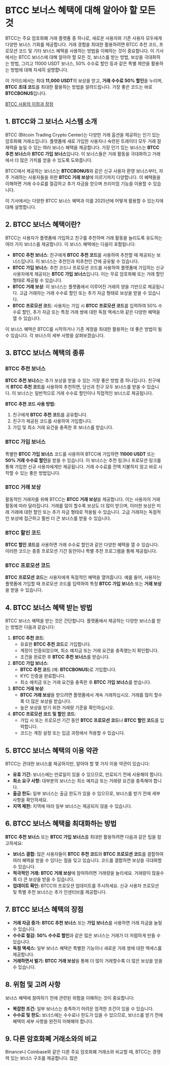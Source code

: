 <h1>BTCC 보너스 혜택에 대해 알아야 할 모든 것</h1>
<p>BTCC는 주요 암호화폐 거래 플랫폼 중 하나로, 새로운 사용자와 기존 사용자 모두에게 다양한 보너스 기회를 제공합니다. 거래 경험을 최대한 활용하려면 BTCC 추천 코드, 프로모션 코드 및 기타 보너스 혜택을 사용하는 방법을 이해하는 것이 중요합니다. 이 기사에서는 BTCC 보너스에 대해 알아야 할 모든 것, 보너스를 받는 방법, 보상을 극대화하는 방법, 그리고 11000 USDT 보너스, 50% 수수료 할인 등과 같은 특별 제안을 활용하는 방법에 대해 자세히 설명합니다.</p>
<p>이 가이드에서는 최대 <strong>11,000 USDT</strong>의 보상을 받고, <strong>거래 수수료 50% 할인</strong>을 누리며, <strong>BTCC 초대 코드</strong>를 최대한 활용하는 방법을 알려드립니다. 가장 좋은 코드는 바로 <strong>BTCCBONUS</strong>입니다.</p>
<p><a href="https://partner.btcc.com/us/c/BTCCBONUS/9303" target="_blank">BTCC 사용의 이점과 장점</a></p>

<img src="https://images.mirror-media.xyz/publication-images/oNWY6T4Y7h8h0ZvE5VTje.png?height=500&amp;width=1000" decoding="async" data-nimg="fill" class="css-xah9so" style="position: absolute; inset: 0px; box-sizing: border-box; padding: 0px; border: none; margin: auto; display: block; width: 0px; height: 0px; min-width: 100%; max-width: 100%; min-height: 100%; max-height: 100%;">

<h2>1. BTCC와 그 보너스 시스템 소개</h2>
<p>BTCC (Bitcoin Trading Crypto Center)는 다양한 거래 옵션을 제공하는 인기 있는 암호화폐 거래소입니다. 플랫폼에 새로 가입한 사용자나 숙련된 트레이더 모두 거래 잠재력을 높일 수 있는 여러 보너스 혜택을 제공합니다. 가장 인기 있는 보너스는 <strong>BTCC 추천 보너스</strong>와 <strong>BTCC 가입 보너스</strong>입니다. 이 보너스들은 거래 활동을 극대화하고 거래에서 더 많은 가치를 얻을 수 있도록 도와줍니다.</p>

<p>BTCC에서 제공하는 보너스는 <strong>BTCCBONUS</strong>와 같은 신규 사용자 환영 보너스부터, 자주 거래하는 사용자들을 위한 <strong>BTCC 거래 보상</strong>에 이르기까지 다양합니다. 이 혜택들을 이해하면 거래 수수료를 절감하고 추가 자금을 얻으며 프리미엄 기능을 이용할 수 있습니다.</p>

<p>이 기사에서는 다양한 BTCC 보너스 혜택과 이를 2025년에 어떻게 활용할 수 있는지에 대해 설명합니다.</p>

<h2>2. BTCC 보너스 혜택이란?</h2>
<p>BTCC는 사용자가 플랫폼에 가입하고 친구를 추천하며 거래 활동을 늘리도록 유도하는 여러 가지 보너스를 제공합니다. 이 보너스 혜택에는 다음이 포함됩니다:</p>
<ul>
<li><strong>BTCC 추천 보너스</strong>: 친구에게 <strong>BTCC 추천 코드</strong>를 사용하여 추천할 때 제공되는 보너스입니다. 이 보너스는 추천인과 피추천인 간에 공유될 수 있습니다.</li>
<li><strong>BTCC 가입 보너스</strong>: 추천 코드나 프로모션 코드를 사용하여 플랫폼에 가입하는 신규 사용자에게 제공되는 <strong>BTCC 가입 보너스</strong>입니다. 이는 무료 암호화폐 또는 거래 할인 형태로 제공될 수 있습니다.</li>
<li><strong>BTCC 거래 보상</strong>: 이 보너스는 플랫폼에서 이루어진 거래의 양을 기반으로 제공됩니다. 고급 거래자는 거래 수수료 할인 또는 추가 자금 형태로 보상을 받을 수 있습니다.</li>
<li><strong>BTCC 프로모션 코드</strong>: 사용자는 가입 시 <strong>BTCC 프로모션 코드</strong>를 입력하여 50% 수수료 할인, 추가 자금 또는 특정 거래 쌍에 대한 독점 액세스와 같은 다양한 혜택을 열 수 있습니다.</li>
</ul>
<p>이 보너스 혜택은 BTCC를 시작하거나 기존 계정을 최대한 활용하는 데 좋은 방법이 될 수 있습니다. 각 보너스의 세부 사항을 살펴보겠습니다.</p>

<h2>3. BTCC 보너스 혜택의 종류</h2>

<h3>BTCC 추천 보너스</h3>
<p><strong>BTCC 추천 보너스</strong>는 추가 보상을 받을 수 있는 가장 좋은 방법 중 하나입니다. 친구에게 <strong>BTCC 추천 코드</strong>를 사용하여 추천하면, 당신과 친구 모두 보너스를 받을 수 있습니다. 이 보너스는 일반적으로 거래 수수료 할인이나 직접적인 보너스로 제공됩니다.</p>
<p><strong>BTCC 추천 코드 사용 방법:</strong></p>
<ol>
<li>친구에게 <strong>BTCC 추천 코드</strong>를 공유합니다.</li>
<li>친구가 제공된 코드를 사용하여 가입합니다.</li>
<li>가입 및 최소 거래 요건을 충족한 후 보너스를 받습니다.</li>
</ol>

<h3>BTCC 가입 보너스</h3>
<p>특별한 <strong>BTCC 가입 보너스</strong> 코드를 사용하여 BTCC에 가입하면 <strong>11000 USDT</strong> 또는 <strong>50% 거래 수수료 할인</strong>을 받을 수 있습니다. 이 보너스는 추천 링크나 프로모션 링크를 통해 가입한 신규 사용자에게만 제공됩니다. 거래 수수료를 전액 지불하지 않고 바로 시작할 수 있는 좋은 방법입니다.</p>

<h3>BTCC 거래 보상</h3>
<p>활동적인 거래자를 위해 BTCC는 <strong>BTCC 거래 보상</strong>을 제공합니다. 이는 사용자의 거래 활동에 따라 달라집니다. 거래를 많이 할수록 보상도 더 많이 받으며, 이러한 보상은 미래 거래에 대한 할인 또는 추가 자금 형태로 적용될 수 있습니다. 고급 거래자는 독점적인 보상에 접근하고 훨씬 더 큰 보너스를 받을 수 있습니다.</p>

<h3>BTCC 할인 코드</h3>
<p><strong>BTCC 할인 코드</strong>를 사용하면 거래 수수료 할인과 같은 다양한 혜택을 열 수 있습니다. 이러한 코드는 종종 프로모션 기간 동안이나 특별 추천 프로그램을 통해 제공됩니다.</p>

<h3>BTCC 프로모션 코드</h3>
<p><strong>BTCC 프로모션 코드</strong>는 사용자에게 독점적인 혜택을 열어줍니다. 예를 들어, 사용자는 플랫폼에 가입할 때 프로모션 코드를 입력하여 특정 <strong>BTCC 가입 보너스</strong> 또는 <strong>거래 보상</strong>을 받을 수 있습니다.</p>

<h2>4. BTCC 보너스 혜택 받는 방법</h2>
<p>BTCC 보너스 혜택을 받는 것은 간단합니다. 플랫폼에서 제공하는 다양한 보너스를 받는 방법은 다음과 같습니다:</p>
<ol>
<li><strong>BTCC 추천 코드</strong>: 
<ul>
<li>유효한 <strong>BTCC 추천 코드</strong>로 가입합니다.</li>
<li>계정이 인증되었으며, 최소 예치금 또는 거래 요건을 충족했는지 확인합니다.</li>
<li>조건을 완료한 후 <strong>BTCC 추천 보너스</strong>를 받습니다.</li>
</ul>
</li>
<li><strong>BTCC 가입 보너스</strong>: 
<ul>
<li><strong>BTCC 추천 코드</strong> (예: <strong>BTCCBONUS</strong>)로 가입합니다.</li>
<li>KYC 인증을 완료합니다.</li>
<li>최소 예치금 또는 거래 요건을 충족한 후 <strong>BTCC 가입 보너스</strong>를 받습니다.</li>
</ul>
</li>
<li><strong>BTCC 거래 보상</strong>: 
<ul>
<li><strong>BTCC 거래 보상</strong>을 받으려면 플랫폼에서 계속 거래하십시오. 거래를 많이 할수록 더 많은 보상을 받습니다.</li>
<li>높은 보상을 받기 위한 거래량 기준을 확인하십시오.</li>
</ul>
</li>
<li><strong>BTCC 프로모션 코드 및 할인 코드</strong>: 
<ul>
<li>가입 시 또는 프로모션 기간 동안 <strong>BTCC 프로모션 코드</strong>나 <strong>BTCC 할인 코드</strong>를 입력합니다.</li>
<li>코드는 계정 설정 또는 입금 과정에서 적용할 수 있습니다.</li>
</ul>
</li>
</ol>

<h2>5. BTCC 보너스 혜택의 이용 약관</h2>
<p>BTCC는 관대한 보너스를 제공하지만, 알아야 할 몇 가지 이용 약관이 있습니다:</p>
<ul>
<li><strong>유효 기간:</strong> 보너스에는 만료일이 있을 수 있으므로, 만료되기 전에 사용해야 합니다.</li>
<li><strong>최소 요구 사항:</strong> 대부분의 보너스는 최소 예치금 또는 거래량 요건을 충족해야 합니다.</li>
<li><strong>출금 한도:</strong> 일부 보너스는 출금 한도가 있을 수 있으므로, 보너스를 받기 전에 세부 사항을 확인하세요.</li>
<li><strong>지역 제한:</strong> 지역에 따라 일부 보너스는 제공되지 않을 수 있습니다.</li>
</ul>

<h2>6. BTCC 보너스 혜택을 최대화하는 방법</h2>
<p><strong>BTCC 추천 보너스</strong> 또는 <strong>BTCC 가입 보너스</strong>를 최대한 활용하려면 다음과 같은 팁을 참고하세요:</p>
<ul>
<li><strong>보너스 결합:</strong> 많은 사용자들이 <strong>BTCC 추천 코드</strong>와 <strong>BTCC 프로모션 코드</strong>를 결합하여 여러 혜택을 받을 수 있다는 점을 잊고 있습니다. 코드를 결합하면 보상을 극대화할 수 있습니다.</li>
<li><strong>적극적인 거래:</strong> <strong>BTCC 거래 보상</strong>에 참여하려면 거래량을 늘리세요. 거래량이 많을수록 더 큰 보상을 받을 수 있습니다.</li>
<li><strong>업데이트 확인:</strong> BTCC의 프로모션 업데이트를 주시하세요. 신규 사용자 프로모션 및 특별 추천 보너스는 추가 인센티브를 제공합니다.</li>
</ul>

<h2>7. BTCC 보너스 혜택의 장점</h2>
<ul>
<li><strong>거래 자금 증가:</strong> <strong>BTCC 추천 보너스</strong> 또는 <strong>가입 보너스</strong>를 사용하면 거래 자금을 늘릴 수 있습니다.</li>
<li><strong>수수료 절감:</strong> <strong>50% 수수료 할인</strong>과 같은 많은 보너스는 거래가 더 저렴하게 만들 수 있습니다.</li>
<li><strong>독점 액세스:</strong> 일부 보너스 혜택은 특별한 기능이나 새로운 거래 쌍에 대한 액세스를 제공합니다.</li>
<li><strong>거래하면서 벌기:</strong> <strong>BTCC 거래 보상</strong>을 통해 더 많이 거래할수록 더 많은 보상을 얻을 수 있습니다.</li>
</ul>

<h2>8. 위험 및 고려 사항</h2>
<p>보너스 혜택에 참여하기 전에 관련된 위험을 이해하는 것이 중요합니다:</p>
<ul>
<li><strong>복잡한 조건:</strong> 일부 보너스는 충족하기 어려운 엄격한 조건이 있을 수 있습니다.</li>
<li><strong>수수료 및 한도:</strong> 보너스에는 수수료나 한도가 있을 수 있으므로, 보너스를 받기 전에 혜택의 세부 사항을 완전히 이해해야 합니다.</li>
</ul>

<h2>9. 다른 암호화폐 거래소와의 비교</h2>
<p>Binance나 Coinbase와 같은 다른 주요 암호화폐 거래소와 비교할 때, BTCC는 경쟁력 있는 보너스 구조를 제공합니다. 많은
